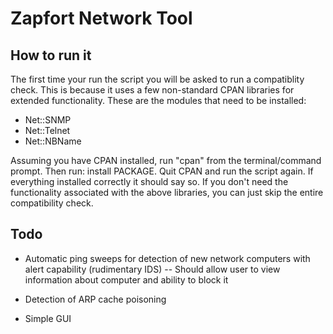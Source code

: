 # Zapfort Network Tool

## How to run it

The first time your run the script you will be asked to run a compatiblity check. This is because it uses a few non-standard CPAN libraries for extended functionality. These are the modules that need to be installed:

- Net::SNMP
- Net::Telnet
- Net::NBName

Assuming you have CPAN installed, run "cpan" from the terminal/command prompt. Then run: install PACKAGE.
Quit CPAN and run the script again. If everything installed correctly it should say so. If you don't need the functionality associated with the above libraries, you can just skip the entire compatibility check.

## Todo

- Automatic ping sweeps for detection of new network computers with alert capability (rudimentary IDS)
-- Should allow user to view information about computer and ability to block it

- Detection of ARP cache poisoning
- Simple GUI
